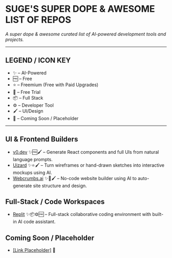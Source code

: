 # SUGE'S SUPER DOPE & AWESOME LIST OF REPOS  
_A super dope & awesome curated list of AI-powered development tools and projects._

---

## LEGEND / ICON KEY

- ✨ – AI-Powered  
- 🆓 – Free  
- ⭐ – Freemium (Free with Paid Upgrades)  
- 🧪 – Free Trial  
- 📦 – Full Stack  
- ⚙️ – Developer Tool  
- 🖌️ – UI/Design  
- 🔧 – Coming Soon / Placeholder  

---

## UI & Frontend Builders
- <a href="https://v0.dev/" target="_blank">v0.dev</a> ✨🆓🖌️ – Generate React components and full UIs from natural language prompts.
- <a href="https://uizard.io/" target="_blank">Uizard</a> ✨⭐🖌️ – Turn wireframes or hand-drawn sketches into interactive mockups using AI.
- <a href="https://webcrumbs.ai/" target="_blank">Webcrumbs.ai</a> ✨🧪🖌️ – No-code website builder using AI to auto-generate site structure and design.

## Full-Stack / Code Workspaces
- <a href="https://replit.com/" target="_blank">Replit</a> ✨📦⚙️🆓 – Full-stack collaborative coding environment with built-in AI code assistant.

## Coming Soon / Placeholder
- <a href="https://" target="_blank">[Link Placeholder]</a> 🔧